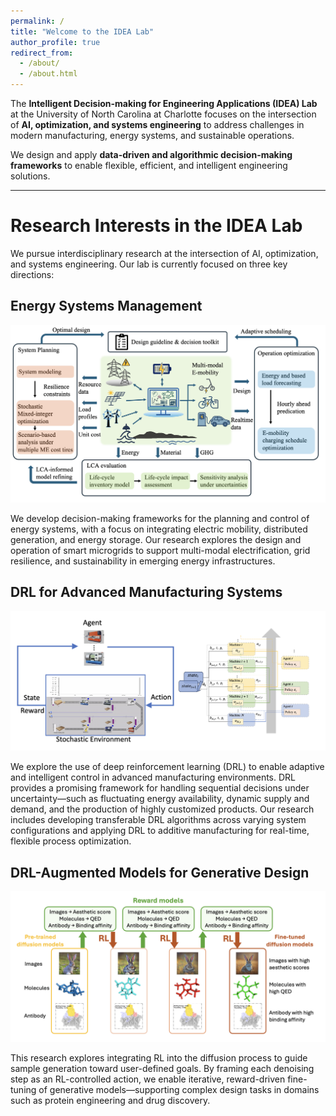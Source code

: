 ```yaml
---
permalink: /
title: "Welcome to the IDEA Lab"
author_profile: true
redirect_from: 
  - /about/
  - /about.html
---
```


The **Intelligent Decision-making for Engineering Applications (IDEA) Lab** at the University of North Carolina at Charlotte focuses on the intersection of **AI, optimization, and systems engineering** to address challenges in modern manufacturing, energy systems, and sustainable operations.

We design and apply **data-driven and algorithmic decision-making frameworks** to enable flexible, efficient, and intelligent engineering solutions.

---

# Research Interests in the IDEA Lab

We pursue interdisciplinary research at the intersection of AI, optimization, and systems engineering. Our lab is currently focused on three key directions:

## Energy Systems Management

<img src='/assets/images/Energy-system.png'>

We develop decision-making frameworks for the planning and control of energy systems, with a focus on integrating electric mobility, distributed generation, and energy storage. Our research explores the design and operation of smart microgrids to support multi-modal electrification, grid resilience, and sustainability in emerging energy infrastructures.


## DRL for Advanced Manufacturing Systems 

<img src='/assets/images/RL-Manf.png'>

We explore the use of deep reinforcement learning (DRL) to enable adaptive and intelligent control in advanced manufacturing environments. DRL provides a promising framework for handling sequential decisions under uncertainty—such as fluctuating energy availability, dynamic supply and demand, and the production of highly customized products. Our research includes developing transferable DRL algorithms across varying system configurations and applying DRL to additive manufacturing for real-time, flexible process optimization.

## DRL-Augmented Models for Generative Design

<img src='/assets/images/RL-gen.png'>

This research explores integrating RL into the diffusion process to guide sample generation toward user-defined goals. By framing each denoising step as an RL-controlled action, we enable iterative, reward-driven fine-tuning of generative models—supporting complex design tasks in domains such as protein engineering and drug discovery.


